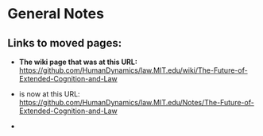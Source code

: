 # General Notes

## Links to moved pages:

* **The wiki page that was at this URL:** https://github.com/HumanDynamics/law.MIT.edu/wiki/The-Future-of-Extended-Cognition-and-Law
* is now at this URL: https://github.com/HumanDynamics/law.MIT.edu/Notes/The-Future-of-Extended-Cognition-and-Law

* 
